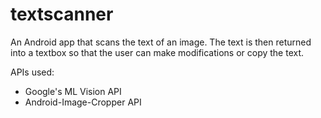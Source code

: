 # textscanner

An Android app that scans the text of an image. The text is then returned into a textbox so that the user can make modifications or copy the text.

APIs used:

- Google's ML Vision API
- Android-Image-Cropper API
